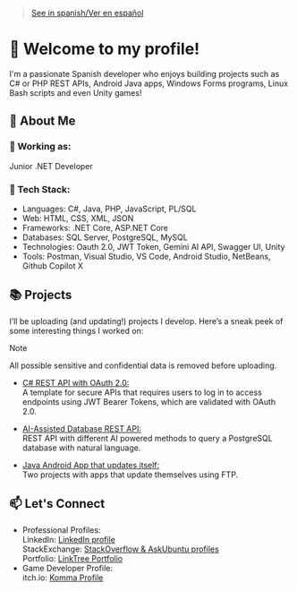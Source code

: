 > [See in spanish/Ver en español](https://github.com/LuisMiSanVe/LuisMiSanVe/blob/spanish/README.md)
# 👋 Welcome to my profile!
I'm a passionate Spanish developer who enjoys building projects such as C# or PHP REST APIs, Android Java apps, Windows Forms programs, Linux Bash scripts and even Unity games!
## 🚀 About Me
### 💼 Working as:
Junior .NET Developer
### 🔧 Tech Stack:
- Languages: C#, Java, PHP, JavaScript, PL/SQL
- Web: HTML, CSS, XML, JSON
- Frameworks: .NET Core, ASP.NET Core
- Databases: SQL Server, PostgreSQL, MySQL
- Technologies: Oauth 2.0, JWT Token, Gemini AI API, Swagger UI, Unity
- Tools: Postman, Visual Studio, VS Code, Android Studio, NetBeans, Github Copilot X
## 📚 Projects
I’ll be uploading (and updating!) projects I develop. Here’s a sneak peek of some interesting things I worked on:
> [!NOTE]
> All possible sensitive and confidential data is removed before uploading.
- [C# REST API with OAuth 2.0:](https://github.com/LuisMiSanVe/OAuth_API)\
  A template for secure APIs that requires users to log in to access endpoints using JWT Bearer Tokens, which are validated with OAuth 2.0.

- [AI-Assisted Database REST API:](https://github.com/LuisMiSanVe/AI_DB_REST_API)\
  REST API with different AI powered methods to query a PostgreSQL database with natural language.

- [Java Android App that updates itself:](https://github.com/LuisMiSanVe/AutoUpdaterAndroid)\
  Two projects with apps that update themselves using FTP.

## 📫 Let's Connect
- Professional Profiles:\
LinkedIn: [LinkedIn profile](https://www.linkedin.com/in/luis-miguel-s%C3%A1nchez-967024326/)\
StackExchange: [StackOverflow & AskUbuntu profiles](https://stackexchange.com/users/25822412/luis-miguel-sánchez?tab=accounts)\
Portfolio: [LinkTree Portfolio](https://linktr.ee/luismiguelsanchez)
- Game Developer Profile:\
itch.io: [Komma Profile](https://kommagames.itch.io/)
